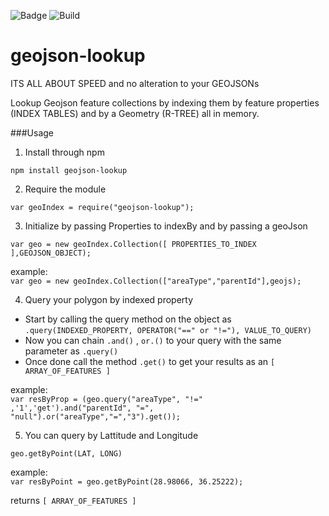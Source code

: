 ![Badge](https://img.shields.io/npm/dt/geojson-lookup.svg)
![Build](https://api.travis-ci.org/nestrom/geojson-lookup.svg?branch=master)
# geojson-lookup
ITS ALL ABOUT SPEED and no alteration to your GEOJSONs 

Lookup Geojson feature collections by indexing them by feature properties (INDEX TABLES) and by a Geometry (R-TREE) all in memory.

###Usage 

1) Install through npm

`npm install geojson-lookup`

2) Require the module 

`var geoIndex = require("geojson-lookup");`

3) Initialize by passing Properties to indexBy and by passing a geoJson
 
 `var geo = new geoIndex.Collection([ PROPERTIES_TO_INDEX ],GEOJSON_OBJECT);`
 
 example:  
 `var geo = new geoIndex.Collection(["areaType","parentId"],geojs);`
 
 4) Query your polygon by indexed property 
 
 - Start by calling the query method on the object as `.query(INDEXED_PROPERTY, OPERATOR("==" or "!="), VALUE_TO_QUERY)`
 - Now you can chain `.and()` , `or.()` to your query with the same parameter as `.query()` 
 - Once done call the method `.get()` to get your results as an `[ ARRAY_OF_FEATURES ]`  
 
 example:  
 `var resByProp = (geo.query("areaType", "!=" ,'1','get').and("parentId", "=", "null").or("areaType","=","3").get());`
 
 5) You can query by Lattitude and Longitude 
 
 `geo.getByPoint(LAT, LONG)`
 
 example:  
 `var resByPoint = geo.getByPoint(28.98066, 36.25222);`
 
 returns `[ ARRAY_OF_FEATURES ]`
